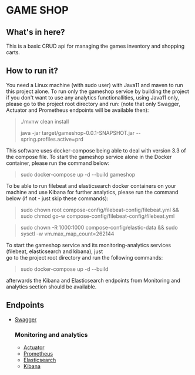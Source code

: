 # GAME SHOP

## What's in here?
This is a basic CRUD api for managing the games inventory and shopping carts.

## How to run it?
You need a Linux machine (with sudo user) with Java11 and maven to run this project alone.
To run only the gameshop service by building the project if you don't want to use any analytics functionallities,
using Java11 only, please go to the project root directory and run:
(note that only Swagger, Actuator and Prometheus endpoints will be available then):
> ./mvnw clean install
> 
> java -jar target/gameshop-0.0.1-SNAPSHOT.jar --spring.profiles.active=prd


This software uses docker-compose being able to deal with version 3.3 of the compose file.
To start the gameshop service alone in the Docker container, please run the command below:
> sudo docker-compose up -d --build gameshop

To be able to run filebeat and elasticsearch docker containers on your machine and use Kibana for further analytics, please run the command below
(if not - just skip these commands):
> sudo chown root compose-config/filebeat-config/filebeat.yml &&
> sudo chmod go-w compose-config/filebeat-config/filebeat.yml

> sudo chown -R 1000:1000 compose-config/elastic-data &&
> sudo sysctl -w vm.max_map_count=262144

To start the gameshop service and its monitoring-analytics services
(filebeat, elasticsearch and kibana), just  
go to the project root directory and run the following commands:
> sudo docker-compose up -d --build

afterwards the Kibana and Elasticsearch endpoints from Monitoring and analytics section should be available.



## Endpoints 
* [Swagger](http://localhost:8080/swagger-ui.html)
  
  ### Monitoring and analytics
  
  * [Actuator](http://localhost:8080/actuator)
  * [Prometheus](http://localhost:8080/actuator/prometheus)
  * [Elasticsearch](http://localhost:9200)
  * [Kibana](http://localhost:5601)
